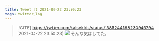 ```yaml
---
title: Tweet at 2021-04-22 23:50:23
tags: twitter_log
---
```


> [!CITE] https://twitter.com/kaisekiriu/status/1385244598230945794 (2021-04-22 23:50:23)
> ![](https://twitter.com/kaisekiriu/status/1385244598230945794)
> そんな気はしてた。

